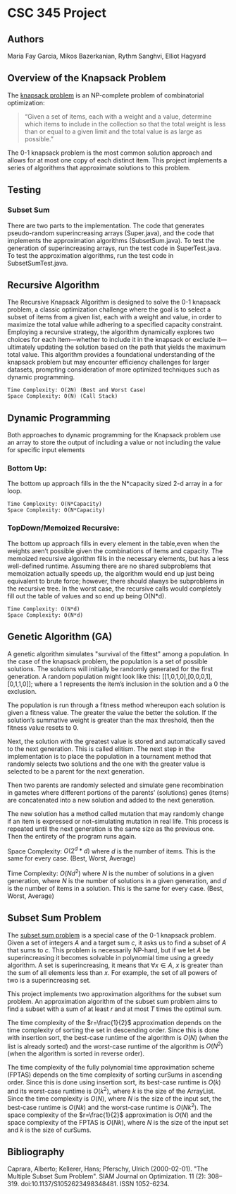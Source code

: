 # CSC 345 Project

## Authors
Maria Fay Garcia, Mikos Bazerkanian, Rythm Sanghvi, Elliot Hagyard

## Overview of the Knapsack Problem

The [knapsack problem](https://en.wikipedia.org/wiki/Knapsack_problem) is an NP-complete problem of combinatorial optimization:

> “Given a set of items, each with a weight and a value, determine
which items to include in the collection so that the total weight
is less than or equal to a given limit and the total value is as
large as possible.”

The 0-1 knapsack problem is the most common solution approach and allows
for at most one copy of each distinct item. This project implements a series
of algorithms that approximate solutions to this problem.

## Testing

### Subset Sum
There are two parts to the implementation. The code that generates pseudo-random
superincreasing arrays (Super.java), and the code that implements the approximation
algorithms (SubsetSum.java). To test the generation of superincreasing arrays, run
the test code in SuperTest.java. To test the approximation algorithms, run the
test code in SubsetSumTest.java. 


## Recursive Algorithm
The Recursive Knapsack Algorithm is designed to solve the 0-1 knapsack problem,
a classic optimization challenge where the goal is to select a subset of items from
a given list, each with a weight and value, in order to maximize the total value
while adhering to a specified capacity constraint. Employing a recursive strategy,
the algorithm dynamically explores two choices for each item—whether to include it
in the knapsack or exclude it—ultimately updating the solution based on the path
that yields the maximum total value. This algorithm provides a foundational
understanding of the knapsack problem but may encounter efficiency challenges
for larger datasets, prompting consideration of more optimized techniques such
as dynamic programming.

    Time Complexity: O(2N) (Best and Worst Case)
    Space Complexity: O(N) (Call Stack)

## Dynamic Programming
Both approaches to dynamic programming for the Knapsack problem use an
array to store the output of including a value or not including the value for
specific input elements 

### Bottom Up: 

The bottom up approach fills in the the N*capacity sized 2-d array in a for loop.

    Time Complexity: O(N*Capacity)
    Space Complexity: O(N*Capacity)

### TopDown/Memoized Recursive:

The bottom up approach fills in every element in the table,even when the
 weights aren’t possible given the combinations of items and capacity.
The memoized recursive algorithm fills in the necessary elements, but has
a less well-defined runtime. Assuming there are no shared subproblems that
memoization actually speeds up, the algorithm would end up just being equivalent
to brute force; however, there should always be subproblems in the recursive tree.
In the worst case, the recursive calls would completely fill out the table of
values and so end up being O(N*d).

    Time Complexity: O(N*d)
    Space Complexity: O(N*d)

## Genetic Algorithm (GA)
A genetic algorithm simulates "survival of the fittest" among a population.
In the case of the knapsack problem, the population is a set of possible solutions.
The solutions will initially be randomly generated for the first generation. A
random population might look like this: [[1,0,1,0],[0,0,0,1], [0,1,1,0]]; where
a 1 represents the item’s inclusion in the solution and a 0 the exclusion.

The population is run through a fitness method whereupon each solution is
given a fitness value. The greater the value the better the solution. If
the solution’s summative weight is greater than the max threshold,
then the fitness value resets to 0.

Next, the solution with the greatest value is stored and automatically saved
to the next generation. This is called elitism. The next step in the implementation
is to place the population in a tournament method that randomly selects two
solutions and the one with the greater value is selected to be a parent for
the next generation.

Then two parents are randomly selected and simulate gene recombination
in gametes where different portions of the parents’ (solutions) genes
(items) are concatenated into a new solution and added to the next generation.

The new solution has a method called mutation that may randomly change if an
item is expressed or not–simulating mutation in real life. This process is
repeated until the next generation is the same size as the previous one.
Then the entirety of the program runs again.

Space Complexity: $O(2^d * d)$ where $d$ is the number of items. This is the same for every case. (Best, Worst, Average)

Time Complexity: $O(Nd^2)$ where $N$ is the number of solutions in a given
generation, where $N$ is the number of solutions in a given generation, and $d$ is the number of items in a solution.
This is the same for every case. (Best, Worst, Average)

## Subset Sum Problem
The [subset sum problem](https://en.wikipedia.org/wiki/Subset_sum_problem#Simple_1/2-approximation)
is a special case of the 0-1 knapsack problem. Given a set of integers $A$ and a
target sum $c$, it asks us to find a subset of $A$ that sums to $c$. This problem
is necessarily NP-hard, but if we let $A$ be superincreasing it becomes solvable
in polynomial time using a greedy algorithm. A set is superincreasing, it means that
$\forall{x} \in A$, $x$ is greater than the sum of all elements less than $x$.
For example, the set of all powers of two is a superincreasing set.

This project implements two approximation algorithms for the subset sum problem.
An approximation algorithm of the subset sum problem aims to find a subset with
a sum of at least $r$ and at most $T$ times the optimal sum.

The time complexity of the $r=\frac{1}{2}$ approximation depends on the time complexity of
sorting the set in descending order. Since this is done with insertion sort, the
best-case runtime of the algorithm is $O(N)$ (when the list is already sorted) and
the worst-case runtime of the algorithm is $O(N^2)$ (when the algorithm is sorted
in reverse order).

The time complexity of the fully polynomial time approximation scheme (FPTAS) depends
on the time complexity of sorting curSums in ascending order. Since this is
done using insertion sort, its best-case runtime is $O(k)$ and its worst-case
runtime is $O(k^2)$, where  $k$ is the size of the ArrayList. Since the time
complexity is $O(N)$, where $N$ is the size of the input set, the best-case
runtime is $O(Nk)$ and the worst-case runtime is $O(Nk^2)$. The space complexity
of the $r=\frac{1}{2}$ approximation is $O(N)$ and the space complexity of the FPTAS is $O(Nk)$,
where $N$ is the size of the input set and $k$ is the size of curSums.

## Bibliography

 Caprara, Alberto; Kellerer, Hans; Pferschy, Ulrich (2000-02-01).
 "The Multiple Subset Sum Problem". SIAM Journal on Optimization. 11 (2): 308–319.
 doi:10.1137/S1052623498348481. ISSN 1052-6234.






